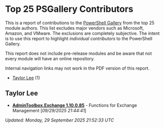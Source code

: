 # Top 25 PSGallery Contributors

This is a report of contributions to the [PowerShell Gallery](https://powershellgallery.org) from the top 25 module authors. This list excludes major vendors such as Microsoft, Amazon, and VMware. The exclusions are completely subjective. The intent is to use this report to highlight *individual contributors* to the PowerShell Gallery.

This report does not include pre-release modules and be aware that not every module will have an online repository.

Internal navigation links may not work in the PDF version of this report.
+ [Taylor Lee](#Taylor-Lee) (1)

## Taylor Lee

+ **[AdminToolbox.Exchange 1.10.0.85](https://github.com/TheTaylorLee/AdminToolbox/)**  - Functions for Exchange Management [*09/29/2025 21:44:41*]

*Updated: Monday, 29 September 2025 21:52:33 UTC*
